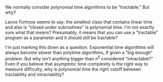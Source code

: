 We normally consider polynomial time algorithms to be "tractable." But
why?

Lance Fortnow seems to say: the smallest class that contains linear time
and also is "closed under subroutines" is polynomial time. I'm not
exactly sure what that means? Presumably, it means that you can use a
"tractable" program as a parameter and it should still be tractable?

I'm just marking this down as a question. Exponential time algorithms
will always become slower than polytime algorithms, if given a "big
enough" problem. But why isn't anything bigger than $n^5$ considered
"intractable?" Even if you believe that asymptotic time-complexity is
the right way to measure difficulty, why is polynomial time the right
cutoff between tractability and intractability?

